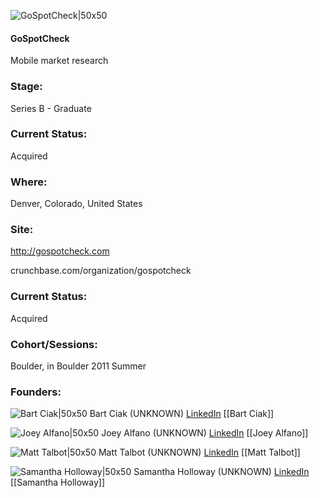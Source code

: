 

![GoSpotCheck|50x50](https://apimg.techstars.com/connect/images/image_files/535f/ebe2/0444/0a17/5200/0003/original/GSC.jpg)

#### GoSpotCheck
Mobile market research

### Stage: 
Series B - Graduate 

### Current Status: 
Acquired

### Where:
Denver, Colorado, United States

### Site:
http://gospotcheck.com



crunchbase.com/organization/gospotcheck

### Current Status: 
Acquired

### Cohort/Sessions: 
Boulder, in Boulder 2011 Summer

### Founders: 

![Bart Ciak|50x50](https://s3.amazonaws.com/photos.angel.co/users/57455-medium_jpg?1315927961) Bart Ciak (UNKNOWN) [LinkedIn](https://linkedin.com/in/bart-ciak-4824466) [[Bart Ciak]]

![Joey Alfano|50x50](https://s3.amazonaws.com/founders-techstars-images/003E000000FLS88IAH.jpg) Joey Alfano (UNKNOWN) [LinkedIn](https://linkedin.com/in/josephaalfano) [[Joey Alfano]]

![Matt Talbot|50x50](https://apimg.techstars.com/connect/images/image_files/6138ff613505510007fbb457/original/MT_Headshot_Updated_2021_-_Matt_Talbot.png) Matt Talbot (UNKNOWN) [LinkedIn](https://linkedin.com/in/mattltalbot) [[Matt Talbot]]

![Samantha Holloway|50x50](http://s3.amazonaws.com/ts-accel-connect-uploads/images/image_files/5b32535d34a60d1b9a000093/original/0.jpeg) Samantha Holloway (UNKNOWN) [LinkedIn](https://linkedin.com/in/samanthabholloway) [[Samantha Holloway]]


